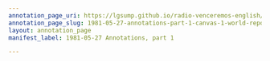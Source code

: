 ```yaml
---
annotation_page_uri: https://lgsump.github.io/radio-venceremos-english/annotations/1981-05-27-annotations-part-1-canvas-1-world-report.json
annotation_page_slug: 1981-05-27-annotations-part-1-canvas-1-world-report
layout: annotation_page
manifest_label: 1981-05-27 Annotations, part 1

---
```

